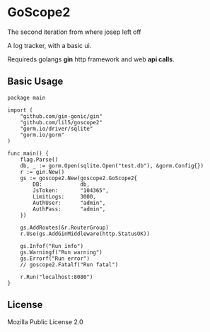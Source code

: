 # GoScope2

The second iteration from where josep left off

A log tracker, with a basic ui.

Requireds golangs **gin** http framework and web **api calls**.

## Basic Usage

```golang
package main

import (
	"github.com/gin-gonic/gin"
	"github.com/lil5/goscope2"
	"gorm.io/driver/sqlite"
	"gorm.io/gorm"
)

func main() {
	flag.Parse()
	db, _ := gorm.Open(sqlite.Open("test.db"), &gorm.Config{})
	r := gin.New()
	gs := goscope2.New(goscope2.GoScope2{
		DB:            db,
		JsToken:       "104365",
		LimitLogs:     3000,
		AuthUser:      "admin",
		AuthPass:      "admin",
	})

	gs.AddRoutes(&r.RouterGroup)
	r.Use(gs.AddGinMiddleware(http.StatusOK))

	gs.Infof("Run info")
	gs.Warningf("Run warning")
	gs.Errorf("Run error")
	// goscope2.Fatalf("Run fatal")

	r.Run("localhost:8080")
}
```

## License

Mozilla Public License 2.0
